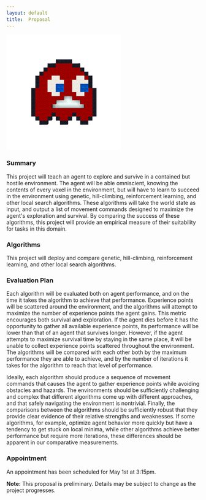 ```yaml
---
layout:	default
title:	Proposal
---
```

<img src="media/Minecraft_PacMan.png" alt="MinePac Logo" style="height: 300px;" />

### Summary

This project will teach an agent to explore and survive in a contained but hostile environment. The agent will be able omniscient, knowing the contents of every voxel in the environment, but will have to learn to succeed in the environment using genetic, hill-climbing, reinforcement learning, and other local search algorithms. These algorithms will take the world state as input, and output a list of movement commands designed to maximize the agent's exploration and survival. By comparing the success of these algorithms, this project will provide an empirical measure of their suitability for tasks in this domain.

### Algorithms

This project will deploy and compare genetic, hill-climbing, reinforcement learning, and other local search algorithms.

### Evaluation Plan

Each algorithm will be evaluated both on agent performance, and on the time it takes the algorithm to achieve that performance. Experience points will be scattered around the environment, and the algorithms will attempt to maximize the number of experience points the agent gains. This metric encourages both survival and exploration. If the agent dies before it has the opportunity to gather all available experience points, its performance will be lower than that of an agent that survives longer. However, if the agent attempts to maximize survival time by staying in the same place, it will be unable to collect experience points scattered throughout the environment. The algorithms will be compared with each other both by the maximum performance they are able to achieve, and by the number of iterations it takes for the algorithm to reach that level of performance.

Ideally, each algorithm should produce a sequence of movement commands that causes the agent to gather experience points while avoiding obstacles and hazards. The environments should be sufficiently challenging and complex that different algorithms come up with different approaches, and that safely navigating the environment is nontrivial. Finally, the comparisons between the algorithms should be sufficiently robust that they provide clear evidence of their relative strengths and weaknesses. If some algorithms, for example, optimize agent behavior more quickly but have a tendency to get stuck on local minima, while other algorithms achieve better performance but require more iterations, these differences should be apparent in our comparative measurements.

### Appointment
An appointment has been scheduled for May 1st at 3:15pm.

**Note:** This proposal is preliminary. Details may be subject to change as the project progresses.
